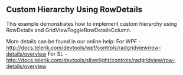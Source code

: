 ## Custom Hierarchy Using RowDetails
This example demonstrates how to implement custom hierarchy using RowDetails and GridViewToggleRowDetailsColumn.

More details can be found in our online help:
For WPF - http://docs.telerik.com/devtools/wpf/controls/radgridview/row-details/overview
For SL - http://docs.telerik.com/devtools/silverlight/controls/radgridview/row-details/overview

[//]: <KeyWords: gridviewtogglerowdetailscolumn, toggle, column>
